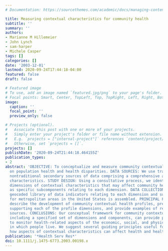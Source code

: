 ```yaml
---
# Documentation: https://sourcethemes.com/academic/docs/managing-content/

title: Measuring contextual characteristics for community health
subtitle: ''
summary: ''
authors:
- Marianne M Hillemeier
- John Lynch
- sam-harper
- Michele Casper
tags: []
categories: []
date: '2003-12-01'
lastmod: 2020-09-24T17:44:18-04:00
featured: false
draft: false

# Featured image
# To use, add an image named `featured.jpg/png` to your page's folder.
# Focal points: Smart, Center, TopLeft, Top, TopRight, Left, Right, BottomLeft, Bottom, BottomRight.
image:
  caption: ''
  focal_point: ''
  preview_only: false

# Projects (optional).
#   Associate this post with one or more of your projects.
#   Simply enter your project's folder or file name without extension.
#   E.g. `projects = ["internal-project"]` references `content/project/deep-learning/index.md`.
#   Otherwise, set `projects = []`.
projects: []
publishDate: '2020-09-24T21:44:18.464155Z'
publication_types:
- 2
abstract: 'OBJECTIVE: To conceptualize and measure community contextual influences
  on population health and health disparities. DATA SOURCES: We use traditional and
  nontraditional secondary sources of data comprising a comprehensive array of community
  characteristics. STUDY DESIGN: Using a consultative process, we identify 12 overarching
  dimensions of contextual characteristics that may affect community health, as well
  as specific subcomponents relating to each dimension. DATA COLLECTION: An extensive
  geocoded library of data indicators relating to each dimension and subcomponent
  for metropolitan areas in the United States is assembled. PRINCIPAL FINDINGS: We
  describe the development of community contextual health profiles, present the rationale
  supporting each of the profile dimensions, and provide examples of relevant data
  sources. CONCLUSIONS: Our conceptual framework for community contextual characteristics,
  including a specified set of dimensions and components, can provide practical ways
  to monitor health-related aspects of the economic, social, and physical environments
  in which people live. We suggest several guiding principles useful for understanding
  how aspects of contextual characteristics can affect health and health disparities.'
publication: '*Health Serv Res*'
doi: 10.1111/j.1475-6773.2003.00198.x
---
```

